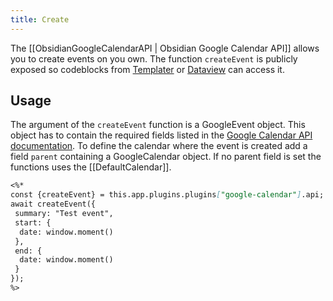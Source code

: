 ```yaml
---
title: Create
---
```


The [[ObsidianGoogleCalendarAPI | Obsidian Google Calendar API]] allows you to create events on you own. The function `createEvent` is publicly exposed so codeblocks from [Templater](https://github.com/SilentVoid13/Templater) or [Dataview](https://github.com/blacksmithgu/obsidian-dataview) can access it.

## Usage

The argument of the `createEvent` function is a GoogleEvent object.
This object has to contain the required fields listed in the [Google Calendar API documentation](https://developers.google.com/calendar/api/v3/reference/events).
To define the calendar where the event is created add a field `parent` containing a GoogleCalendar object.
If no parent field is set the functions uses the [[DefaultCalendar]].

~~~markdown title="Example"
<%*
const {createEvent} = this.app.plugins.plugins["google-calendar"].api;
await createEvent({
 summary: "Test event",
 start: {
  date: window.moment()
 },
 end: {
  date: window.moment()
 }
});
%>
~~~

